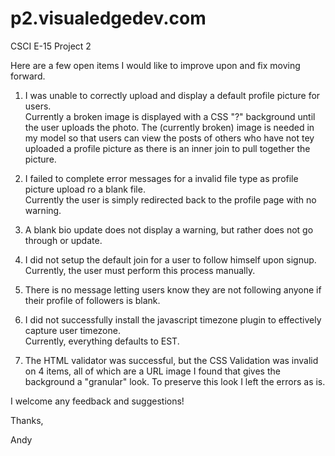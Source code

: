 p2.visualedgedev.com
====================

CSCI E-15 Project 2

Here are a few open items I would like to improve upon and fix moving forward.

1.  I was unable to correctly upload and display a default profile picture for users.  
Currently a broken image is displayed with a CSS "?" background until the user uploads the photo.
The (currently broken) image is needed in my model so that users can view the posts of others who have not 
tey uploaded a profile picture as there is an inner join to pull together the picture.

2.  I failed to complete error messages for a invalid file type as profile picture upload ro a blank file.  
Currently the user is simply redirected back to the profile page with no warning.

3.  A blank bio update does not display a warning, but rather does not go through or update.

4.  I did not setup the default join for a user to follow himself upon signup.  Currently, the user must perform
this process manually.

5.  There is no message letting users know they are not following anyone if their profile of followers is blank.

6.  I did not successfully install the javascript timezone plugin to effectively capture user timezone.  
Currently, everything defaults to EST.

7.  The HTML validator was successful, but the CSS Validation was invalid on 4 items, 
all of which are a URL image I found that gives the background a "granular" look.  To preserve this look I left the
errors as is.

I welcome any feedback and suggestions!

Thanks,

Andy
